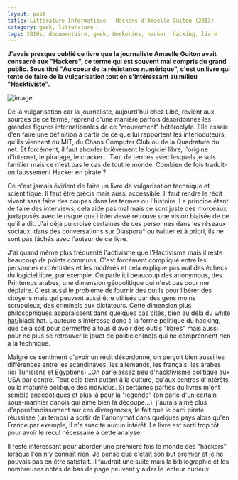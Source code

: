```yaml
---
layout: post
title: Littérature Informatique - Hackers d'Amaelle Guiton (2013)
category: geek, litterature
tags: 2010s, documentaire, geek, Geekeries, hacker, hacking, livre
---
```

**J'avais presque oublié ce livre que la journaliste Amaelle Guiton avait consacré aux "Hackers", ce terme qui est souvent mal compris du grand public. Sous titré "Au coeur de la résistance numérique", c'est un livre qui tente de faire de la vulgarisation tout en s'intéressant au milieu "Hacktiviste".**

![image](https://filedn.eu/llqi9IBxlYouGRXYG2xlROb/img/2018/hackersguiton.jpg)

De la vulgarisation car la journaliste, aujourd'hui chez Libé, revient aux sources de ce terme, reprend d'une manière parfois désordonnée les grandes figures internationales de ce "mouvement" hétéroclyte. Elle essaie d'en faire une définition à partir de ce que lui rapportent les interlocuteurs, qu'ils viennent du MIT, du Chaos Computer Club ou de la Quadrature du net. Et forcément, il faut aborder brièvement le logiciel libre, l'origine d'internet, le piratage, le cracker... Tant de termes avec lesquels je suis familier mais ce n'est pas le cas de tout le monde. Combien de fois traduit-on faussement Hacker en pirate ?

Ce n'est jamais évident de faire un livre de vulgarisation technique et scientifique. Il faut être précis mais aussi accessible. Il faut rendre le récit vivant sans faire des coupes dans les termes ou l'histoire. Le principe étant de faire des interviews, cela aide pas mal mais ce sont juste des morceaux juxtaposés avec le risque que l'interviewé retrouve une vision biaisée de ce qu'il a dit. J'ai déjà pu croisé certaines de ces personnes dans les réseaux sociaux, dans des conversations sur Diaspora* ou twitter et à priori, ils ne sont pas fâchés avec l'auteur de ce livre.

J'ai quand même plus fréquenté l'activisme que l'Hactivisme mais il reste beaucoup de points communs. C'est forcément compliqué entre les personnes extrémistes et les modérés et cela explique pas mal des échecs du logiciel libre, par exemple. On parle ici beaucoup des anonymous, des Printemps arabes, une dimension géopolitique qui n'est pas pour me déplaire. C'est aussi le problème de fournir des outils pour libérer des citoyens mais qui peuvent aussi être utilisés par des gens moins scrupuleux, des criminels aux dictateurs. Cette dimension plus philosophiques apparaissent dans quelques cas cités, bien au delà du <a href="https://fr.wikipedia.org/wiki/White_hat">white hat</a>/black hat. L'auteure s'intéresse donc à la forme politique du hacking, que cela soit pour permettre à tous d'avoir des outils "libres" mais aussi pour ne plus se retrouver le jouet de politicien(ne)s qui ne comprennent rien à la technique.

Malgré ce sentiment d'avoir un récit désordonné, on perçoit bien aussi les différences entre les scandinaves, les allemands, les français, les arabes (ici Tunisiens et Egyptiens)...On parle assez peu d'hacktivisme politique aux USA par contre. Tout cela tient autant à la culture, qu'aux centres d'intérêts ou la maturité politique des individus. Si certaines parties du livres m'ont semblé anecdotiques et plus là pour la "légende" (on parle d'un certain sous-marinier danois qui aime bien la découpe...), j'aurais aimé plus d'approfondissement sur ces divergences, le fait que le parti pirate réussisse (un temps) à sortir de l'anonymat dans quelques pays alors qu'en France par exemple, il n'a suscité aucun intérêt. Le livre est sorti trop tôt pour avoir le recul nécessaire à cette analyse.

Il reste intéressant pour aborder une première fois le monde des "hackers" lorsque l'on n'y connaît rien. Je pense que c'était son but premier et je ne pouvais pas en être satisfait. Il faudrait une suite mais la bibliographie et les nombreuses notes de bas de page peuvent y aider le lecteur curieux.
